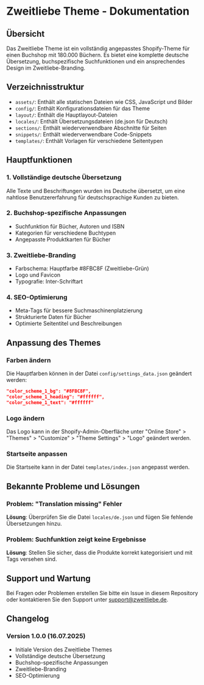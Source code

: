# Zweitliebe Theme - Dokumentation

## Übersicht

Das Zweitliebe Theme ist ein vollständig angepasstes Shopify-Theme für einen Buchshop mit 180.000 Büchern. Es bietet eine komplette deutsche Übersetzung, buchspezifische Suchfunktionen und ein ansprechendes Design im Zweitliebe-Branding.

## Verzeichnisstruktur

- `assets/`: Enthält alle statischen Dateien wie CSS, JavaScript und Bilder
- `config/`: Enthält Konfigurationsdateien für das Theme
- `layout/`: Enthält die Hauptlayout-Dateien
- `locales/`: Enthält Übersetzungsdateien (de.json für Deutsch)
- `sections/`: Enthält wiederverwendbare Abschnitte für Seiten
- `snippets/`: Enthält wiederverwendbare Code-Snippets
- `templates/`: Enthält Vorlagen für verschiedene Seitentypen

## Hauptfunktionen

### 1. Vollständige deutsche Übersetzung
Alle Texte und Beschriftungen wurden ins Deutsche übersetzt, um eine nahtlose Benutzererfahrung für deutschsprachige Kunden zu bieten.

### 2. Buchshop-spezifische Anpassungen
- Suchfunktion für Bücher, Autoren und ISBN
- Kategorien für verschiedene Buchtypen
- Angepasste Produktkarten für Bücher

### 3. Zweitliebe-Branding
- Farbschema: Hauptfarbe #8FBC8F (Zweitliebe-Grün)
- Logo und Favicon
- Typografie: Inter-Schriftart

### 4. SEO-Optimierung
- Meta-Tags für bessere Suchmaschinenplatzierung
- Strukturierte Daten für Bücher
- Optimierte Seitentitel und Beschreibungen

## Anpassung des Themes

### Farben ändern
Die Hauptfarben können in der Datei `config/settings_data.json` geändert werden:

```json
"color_scheme_1_bg": "#8FBC8F",
"color_scheme_1_heading": "#ffffff",
"color_scheme_1_text": "#ffffff"
```

### Logo ändern
Das Logo kann in der Shopify-Admin-Oberfläche unter "Online Store" > "Themes" > "Customize" > "Theme Settings" > "Logo" geändert werden.

### Startseite anpassen
Die Startseite kann in der Datei `templates/index.json` angepasst werden.

## Bekannte Probleme und Lösungen

### Problem: "Translation missing" Fehler
**Lösung**: Überprüfen Sie die Datei `locales/de.json` und fügen Sie fehlende Übersetzungen hinzu.

### Problem: Suchfunktion zeigt keine Ergebnisse
**Lösung**: Stellen Sie sicher, dass die Produkte korrekt kategorisiert und mit Tags versehen sind.

## Support und Wartung

Bei Fragen oder Problemen erstellen Sie bitte ein Issue in diesem Repository oder kontaktieren Sie den Support unter support@zweitliebe.de.

## Changelog

### Version 1.0.0 (16.07.2025)
- Initiale Version des Zweitliebe Themes
- Vollständige deutsche Übersetzung
- Buchshop-spezifische Anpassungen
- Zweitliebe-Branding
- SEO-Optimierung
